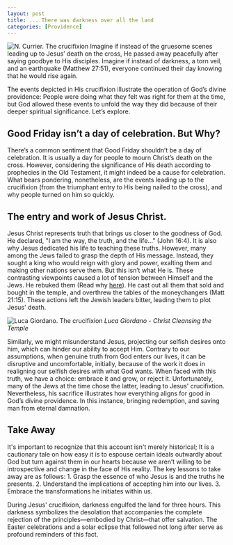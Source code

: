 ```yaml
---
layout: post
title: ... There was darkness over all the land
categories: [Providence]
---
```


![N. Currier. The crucifixion ](https://media-cldnry.s-nbcnews.com/image/upload/t_fit-1240w,f_auto,q_auto:best/MSNBC/Components/Photo/_new/120524-science-crucifixion-130p.jpg "Print circa 1849 by Nathaniel Currier depicting the crucifixion of Jesus Christ alongside two convicted thieves at Golgotha, outside the walls of ancient Jerusalem src: nbc-news")
Imagine if instead of the gruesome scenes leading up to Jesus’ death on the cross, He passed away peacefully after saying goodbye to His disciples. Imagine if instead of darkness, a torn veil, and an earthquake (Matthew 27:51), everyone continued their day knowing that he would rise again.

The events depicted in His crucifixion illustrate the operation of God’s divine providence: People were doing what they felt was right for them at the time, but God allowed these events to unfold the way they did because of their deeper spiritual significance. Let’s explore.

## Good Friday isn’t a day of celebration. But Why?

There’s a common sentiment that Good Friday shouldn’t be a day of celebration. It is usually a day for people to mourn Christ’s death on the cross. However, considering the significance of His death according to prophecies in the Old Testament, it might indeed be a cause for celebration. What bears pondering, nonetheless, are the events leading up to the crucifixion (from the triumphant entry to His being nailed to the cross), and why people turned on him so quickly.

## The entry and work of Jesus Christ.

Jesus Christ represents truth that brings us closer to the goodness of God. He declared, "I am the way, the truth, and the life…" (John 16:4). It is also why Jesus dedicated his life to teaching these truths. However, many among the Jews failed to grasp the depth of His message. Instead, they sought a king who would reign with glory and power, exalting them and making other nations serve them. But this isn’t what He is. These contrasting viewpoints caused a lot of tension between Himself and the Jews. He rebuked them (Read why [here](https://www.therationalmind.org/morality/2023/04/29/civil-moral-and-spiritual/)). He cast out all them that sold and bought in the temple, and overthrew the tables of the moneychangers (Matt 21:15). These actions left the Jewish leaders bitter, leading them to plot Jesus' death.

![Luca Giordano. The crucifixion ](https://upload.wikimedia.org/wikipedia/commons/7/75/Luca_Giordano_-_Christ_Cleansing_the_Temple_-_WGA09000.jpg "Luca Giordano - Christ Cleansing the Temple")
_Luca Giordano - Christ Cleansing the Temple_

Similarly, we might misunderstand Jesus, projecting our selfish desires onto him, which can hinder our ability to accept Him. Contrary to our assumptions, when genuine truth from God enters our lives, it can be disruptive and uncomfortable, initially, because of the work it does in realigning our selfish desires with what God wants. When faced with this truth, we have a choice: embrace it and grow, or reject it. Unfortunately, many of the Jews at the time chose the latter, leading to Jesus' crucifixtion. Nevertheless, his sacrifice illustrates how everything aligns for good in God’s divine providence. In this instance, bringing redemption, and saving man from eternal damnation.

## Take Away

It's important to recognize that this account isn't merely historical; It is a cautionary tale on how easy it is to espouse certain ideals outwardly about God but turn against them in our hearts because we aren’t willing to be introspective and change in the face of His reality. The key lessons to take away are as follows: 1. Grasp the essence of who Jesus is and the truths he presents. 2. Understand the implications of accepting him into our lives. 3. Embrace the transformations he initiates within us.

During Jesus' crucifixion, darkness engulfed the land for three hours. This darkness symbolizes the desolation that accompanies the complete rejection of the principles—embodied by Christ—that offer salvation. The Easter celebrations and a solar eclipse that followed not long after serve as profound reminders of this fact.
